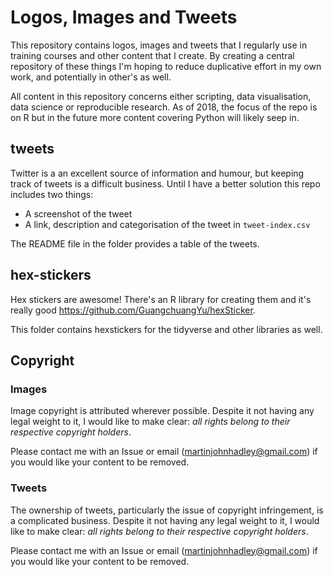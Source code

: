 
<!-- README.md is generated from README.Rmd. Please edit that file -->
Logos, Images and Tweets
========================

This repository contains logos, images and tweets that I regularly use in training courses and other content that I create. By creating a central repository of these things I'm hoping to reduce duplicative effort in my own work, and potentially in other's as well.

All content in this repository concerns either scripting, data visualisation, data science or reproducible research. As of 2018, the focus of the repo is on R but in the future more content covering Python will likely seep in.

tweets
------

Twitter is a an excellent source of information and humour, but keeping track of tweets is a difficult business. Until I have a better solution this repo includes two things:

-   A screenshot of the tweet
-   A link, description and categorisation of the tweet in `tweet-index.csv`

The README file in the folder provides a table of the tweets.

hex-stickers
------------

Hex stickers are awesome! There's an R library for creating them and it's really good <https://github.com/GuangchuangYu/hexSticker>.

This folder contains hexstickers for the tidyverse and other libraries as well.

Copyright
---------

### Images

Image copyright is attributed wherever possible. Despite it not having any legal weight to it, I would like to make clear: *all rights belong to their respective copyright holders*.

Please contact me with an Issue or email (<martinjohnhadley@gmail.com>) if you would like your content to be removed.

### Tweets

The ownership of tweets, particularly the issue of copyright infringement, is a complicated business. Despite it not having any legal weight to it, I would like to make clear: *all rights belong to their respective copyright holders*.

Please contact me with an Issue or email (<martinjohnhadley@gmail.com>) if you would like your content to be removed.
